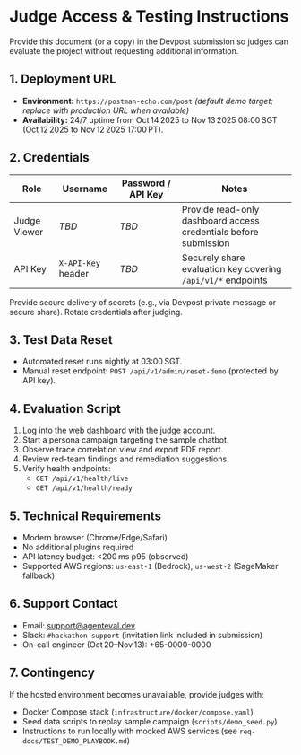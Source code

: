 # Judge Access & Testing Instructions

Provide this document (or a copy) in the Devpost submission so judges can evaluate the project without requesting additional information.

## 1. Deployment URL

- **Environment:** `https://postman-echo.com/post` _(default demo target; replace with production URL when available)_  
- **Availability:** 24/7 uptime from Oct 14 2025 to Nov 13 2025 08:00 SGT (Oct 12 2025 to Nov 12 2025 17:00 PT).

## 2. Credentials

| Role | Username | Password / API Key | Notes |
| --- | --- | --- | --- |
| Judge Viewer | _TBD_ | _TBD_ | Provide read-only dashboard access credentials before submission |
| API Key | `X-API-Key` header | _TBD_ | Securely share evaluation key covering `/api/v1/*` endpoints |

Provide secure delivery of secrets (e.g., via Devpost private message or secure share). Rotate credentials after judging.

## 3. Test Data Reset

- Automated reset runs nightly at 03:00 SGT.  
- Manual reset endpoint: `POST /api/v1/admin/reset-demo` (protected by API key).

## 4. Evaluation Script

1. Log into the web dashboard with the judge account.  
2. Start a persona campaign targeting the sample chatbot.  
3. Observe trace correlation view and export PDF report.  
4. Review red-team findings and remediation suggestions.  
5. Verify health endpoints:  
   - `GET /api/v1/health/live`  
   - `GET /api/v1/health/ready`

## 5. Technical Requirements

- Modern browser (Chrome/Edge/Safari)  
- No additional plugins required  
- API latency budget: <200 ms p95 (observed)  
- Supported AWS regions: `us-east-1` (Bedrock), `us-west-2` (SageMaker fallback)

## 6. Support Contact

- Email: support@agenteval.dev  
- Slack: `#hackathon-support` (invitation link included in submission)  
- On-call engineer (Oct 20–Nov 13): +65-0000-0000

## 7. Contingency

If the hosted environment becomes unavailable, provide judges with:

- Docker Compose stack (`infrastructure/docker/compose.yaml`)  
- Seed data scripts to replay sample campaign (`scripts/demo_seed.py`)  
- Instructions to run locally with mocked AWS services (see `req-docs/TEST_DEMO_PLAYBOOK.md`)
